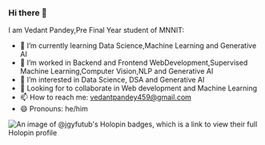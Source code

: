 ### Hi there 👋

I am Vedant Pandey,Pre Final Year student of MNNIT:

- 🔭 I’m currently learning Data Science,Machine Learning and Generative AI
- 🌱 I’m worked in Backend and Frontend WebDevelopment,Supervised Machine Learning,Computer Vision,NLP and Generative AI
- 👯 I’m interested in Data Science, DSA and Generative AI
- 🌱 Looking for to collaborate in Web development and Machine Learning
- 📫 How to reach me: vedantpandey459@gmail.com
- 😄 Pronouns: he/him

![An image of @jgyfutub's Holopin badges, which is a link to view their full Holopin profile](https://holopin.me/jgyfutub)
